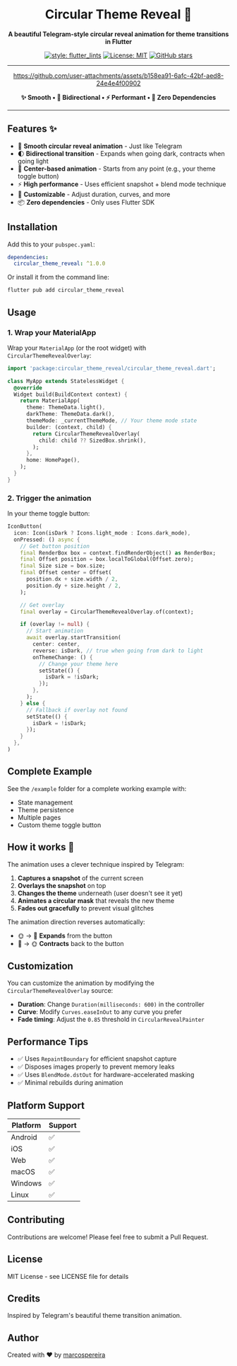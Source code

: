 <div align="center">

# Circular Theme Reveal 🎨

**A beautiful Telegram-style circular reveal animation for theme transitions in Flutter**

[![style: flutter_lints](https://img.shields.io/badge/style-flutter__lints-blue)](https://pub.dev/packages/flutter_lints)
[![License: MIT](https://img.shields.io/badge/License-MIT-yellow.svg)](https://opensource.org/licenses/MIT)
[![GitHub stars](https://img.shields.io/github/stars/MarcosPereira1/flutter_telegram_theme?style=social)](https://github.com/MarcosPereira1/flutter_telegram_theme)

---

https://github.com/user-attachments/assets/b158ea91-6afc-42bf-aed8-24e4e4f00902

**✨ Smooth • 🔄 Bidirectional • ⚡ Performant • 🎯 Zero Dependencies**

</div>

---

## Features ✨

- 🔄 **Smooth circular reveal animation** - Just like Telegram
- 🌓 **Bidirectional transition** - Expands when going dark, contracts when going light
- 🎯 **Center-based animation** - Starts from any point (e.g., your theme toggle button)
- ⚡ **High performance** - Uses efficient snapshot + blend mode technique
- 🎨 **Customizable** - Adjust duration, curves, and more
- 📦 **Zero dependencies** - Only uses Flutter SDK

## Installation

Add this to your `pubspec.yaml`:

```yaml
dependencies:
  circular_theme_reveal: ^1.0.0
```

Or install it from the command line:

```bash
flutter pub add circular_theme_reveal
```

## Usage

### 1. Wrap your MaterialApp

Wrap your `MaterialApp` (or the root widget) with `CircularThemeRevealOverlay`:

```dart
import 'package:circular_theme_reveal/circular_theme_reveal.dart';

class MyApp extends StatelessWidget {
  @override
  Widget build(BuildContext context) {
    return MaterialApp(
      theme: ThemeData.light(),
      darkTheme: ThemeData.dark(),
      themeMode: _currentThemeMode, // Your theme mode state
      builder: (context, child) {
        return CircularThemeRevealOverlay(
          child: child ?? SizedBox.shrink(),
        );
      },
      home: HomePage(),
    );
  }
}
```

### 2. Trigger the animation

In your theme toggle button:

```dart
IconButton(
  icon: Icon(isDark ? Icons.light_mode : Icons.dark_mode),
  onPressed: () async {
    // Get button position
    final RenderBox box = context.findRenderObject() as RenderBox;
    final Offset position = box.localToGlobal(Offset.zero);
    final Size size = box.size;
    final Offset center = Offset(
      position.dx + size.width / 2,
      position.dy + size.height / 2,
    );

    // Get overlay
    final overlay = CircularThemeRevealOverlay.of(context);

    if (overlay != null) {
      // Start animation
      await overlay.startTransition(
        center: center,
        reverse: isDark, // true when going from dark to light
        onThemeChange: () {
          // Change your theme here
          setState(() {
            isDark = !isDark;
          });
        },
      );
    } else {
      // Fallback if overlay not found
      setState(() {
        isDark = !isDark;
      });
    }
  },
)
```

## Complete Example

See the `/example` folder for a complete working example with:
- State management
- Theme persistence
- Multiple pages
- Custom theme toggle button

## How it works 🔧

The animation uses a clever technique inspired by Telegram:

1. **Captures a snapshot** of the current screen
2. **Overlays the snapshot** on top
3. **Changes the theme** underneath (user doesn't see it yet)
4. **Animates a circular mask** that reveals the new theme
5. **Fades out gracefully** to prevent visual glitches

The animation direction reverses automatically:
- 🌞 → 🌙 **Expands** from the button
- 🌙 → 🌞 **Contracts** back to the button

## Customization

You can customize the animation by modifying the `CircularThemeRevealOverlay` source:

- **Duration**: Change `Duration(milliseconds: 600)` in the controller
- **Curve**: Modify `Curves.easeInOut` to any curve you prefer
- **Fade timing**: Adjust the `0.85` threshold in `CircularRevealPainter`

## Performance Tips

- ✅ Uses `RepaintBoundary` for efficient snapshot capture
- ✅ Disposes images properly to prevent memory leaks
- ✅ Uses `BlendMode.dstOut` for hardware-accelerated masking
- ✅ Minimal rebuilds during animation

## Platform Support

| Platform | Support |
|----------|---------|
| Android  | ✅      |
| iOS      | ✅      |
| Web      | ✅      |
| macOS    | ✅      |
| Windows  | ✅      |
| Linux    | ✅      |

## Contributing

Contributions are welcome! Please feel free to submit a Pull Request.

## License

MIT License - see LICENSE file for details

## Credits

Inspired by Telegram's beautiful theme transition animation.

## Author

Created with ❤️ by [marcospereira](https://github.com/MarcosPereira1)

